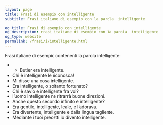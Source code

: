 ```yaml
---
layout: page
title: Frasi di esempio con intelligente 
subtitle: Frasi italiane di esempio con la parola  intelligente

og_title: Frasi di esempio con intelligente 
og_description: Frasi italiane di esempio con la parola  intelligente
og_type: website
permalink: /frasi/i/intelligente.html
---
```


Frasi italiane di esempio contenenti la parola intelligente:


- - Butler era intelligente.
- Chi è intelligente le riconosca!
- Mi disse una cosa intelligente.
- Era intelligente, o soltanto fortunato?
- Chi è savio e intelligente fra voi?
- l’uomo intelligente ne ritrarrà buone direzioni.
- Anche questo secondo infinito è intelligente?
- Era gentile, intelligente, leale, e l’adorava.
- Era divertente, intelligente e dalla lingua tagliente.
- Mediante i tuoi precetti io divento intelligente.
